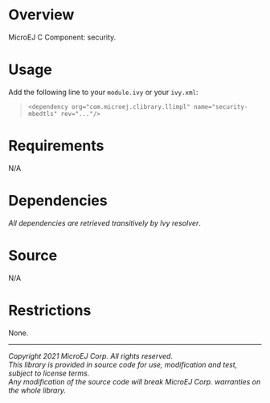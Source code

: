 # Overview
MicroEJ C Component: security.

# Usage
Add the following line to your `module.ivy` or your `ivy.xml`:
> `<dependency org="com.microej.clibrary.llimpl" name="security-mbedtls" rev="..."/>`

# Requirements
N/A

# Dependencies
_All dependencies are retrieved transitively by Ivy resolver_.

# Source
N/A

# Restrictions
None.

	
---
_Copyright 2021 MicroEJ Corp. All rights reserved._  
_This library is provided in source code for use, modification and test, subject to license terms._  
_Any modification of the source code will break MicroEJ Corp. warranties on the whole library._  